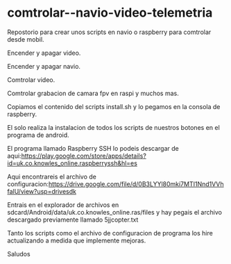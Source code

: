 # comtrolar--navio-video-telemetria


Repostorio para crear unos scripts en navio o raspberry para comtrolar desde mobil.

Encender y apagar video.

Encender y apagar navio.

Comtrolar video.

Comtrolar grabacion de camara fpv en raspi y muchos mas.

Copiamos el contenido del scripts install.sh y lo pegamos en la consola de raspberry.

El solo realiza la instalacion de todos los scripts de nuestros botones en el programa de android.

El programa llamado Raspberry SSH lo podeis descargar de aqui:https://play.google.com/store/apps/details?id=uk.co.knowles_online.raspberryssh&hl=es

Aqui encontrareis el archivo de configuracion:https://drive.google.com/file/d/0B3LYYl80mki7MTI1Nnd1VVhfalU/view?usp=drivesdk

Entrais en el explorador de archivos en sdcard/Android/data/uk.co.knowles_online.ras/files  y hay pegais el archivo descargado previamente llamado 5jjcopter.txt

Tanto los scripts como el archivo de configuracion de programa los hire actualizando a medida que implemente mejoras.

Saludos

